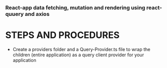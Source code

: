 ### React-app data fetching, mutation and rendering using react-quuery and axios

# STEPS AND PROCEDURES

- Create a providers folder and a Query-Provider.ts file to wrap the children (entire application) as a query client provider for your application
